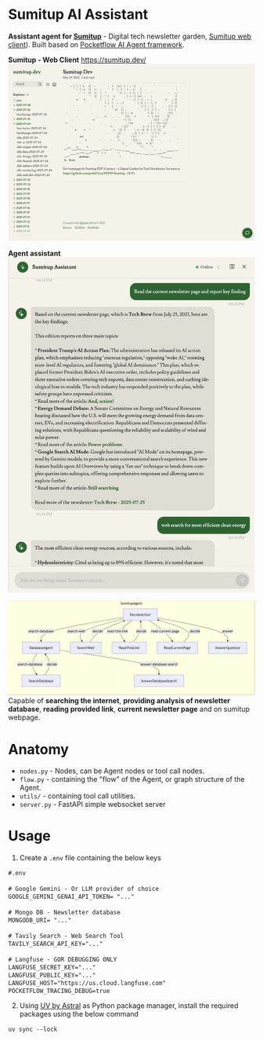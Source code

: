 # Sumitup AI Assistant

**Assistant agent for [Sumitup](https://github.com/polskiTran/EEP25-Sumitup)** - Digital tech newsletter garden, [Sumitup web client](https://github.com/polskiTran/Sumitup-quartz-dev)). Built based on [Pocketflow AI Agent framework](https://github.com/The-Pocket/PocketFlow/tree/main/cookbook/pocketflow-tracing).

**Sumitup - Web Client** https://sumitup.dev/ ![](assets/sumitup-web-client.png)

**Agent assistant** ![](assets/sumitup-agent-assistant.png)

![](assets/agent-flow.png)
Capable of **searching the internet**, **providing analysis of newsletter database**, **reading provided link**, **current newsletter page** and on sumitup webpage.

# Anatomy

- `nodes.py` - Nodes, can be Agent nodes or tool call nodes.
- `flow.py` - containing the "flow" of the Agent, or graph structure of the Agent.
- `utils/` - containing tool call utilities.
- `server.py` - FastAPI simple websocket server

# Usage

1. Create a `.env` file containing the below keys

```shell
#.env

# Google Gemini - Or LLM provider of choice
GOOGLE_GEMINI_GENAI_API_TOKEN= "..."

# Mongo DB - Newsletter database
MONGODB_URI= "..."

# Tavily Search - Web Search Tool
TAVILY_SEARCH_API_KEY="..."

# Langfuse - GOR DEBUGGING ONLY
LANGFUSE_SECRET_KEY="..."
LANGFUSE_PUBLIC_KEY="..."
LANGFUSE_HOST="https://us.cloud.langfuse.com"
POCKETFLOW_TRACING_DEBUG=true
```

2. Using [UV by Astral](https://docs.astral.sh/uv/) as Python package manager, install the required packages using the below command

```shell
uv sync --lock
```
